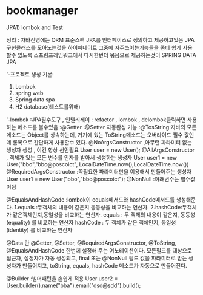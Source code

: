 # bookmanager
JPA1) lombok and Test

정리 : 
자바진영에는 ORM 표준스펙 JPA를 인터페이스로 정의하고 제공하고있음
JPA구현클래스를 모아노는것을 하이퍼네이트
그중에 자주쓰이는기능들을 좀더 쉽게 사용할수 있도록 스프링프레임워크에서 다시한번더 묶음으로 제공하는것이 
SPRING DATA JPA


‘-프로젝트 생성 기본:
1. Lombok 
2. spring web
3. Spring data spa
4.  H2 database(테스트를위해)

‘-lombok
:JPA필수도구 , 인텔리제이 : refactor , lombok , delombok클릭하면 사용하는 메소드를 볼수있음
:@Getter
:@Setter 자동완성 기능
:@TosString:자바의 모든 메소드는 Object를 상속하는데, 거기에 있는 ToString메소드는 오버라이드 필수 값인데
롬복으로 간단하게 사용할수 있다.
@NoArgsConstructor ,아무런 파라미터 없는 생성자 생성 , 이건 항상 선언필요 
User user = new User();
@AllArgsConstructor , 객체가 있는 모든 변수를 인자를 받아서 생성하는 생성자
User user1 = new User("bbo","bbo@poscoict", LocalDateTime.now(),LocalDateTime.now())
@RequiredArgsConstructor 
:꼭필요한 파라미터만을 이용해서 만들어주는 생성자
User user1 = new User("bbo","bbo@poscoict");
@NonNull
:아래변수는 필수값이됨

@EqualsAndHashCode
:lombok이 equals메서드와 hashCode메서드를 생성해준다.
1.equals :두객체의 내용이 같은지 동등성을 비교하는 연산자.
2.hashCode:두객체가 같은객체인지,동일성을 비교하는 연산자.
equals : 두 객체의 내용이 같은지, 동등성(equality) 를 비교하는 연산자
hashCode : 두 객체가 같은 객체인지, 동일성(identity) 를 비교하는 연산자


@Data 란
@Getter, @Setter, @RequiredArgsConstructor, @ToString, @EqualsAndHashCode 한번에 설정해 주는 어노테이션이다.
모든필드를 대상으로 접근자, 설정자가 자동 생성되고, final 또는 @NonNull 필드 값을 파라미터로 받는 생성자가 만들어지고, toString, equals, hashCode 메소드가 자동으로 만들어진다.

@Builder
:빌더패턴을 손쉽게 적용
User user2 = User.builder().name("bba").email("dsd@sdd").build();

